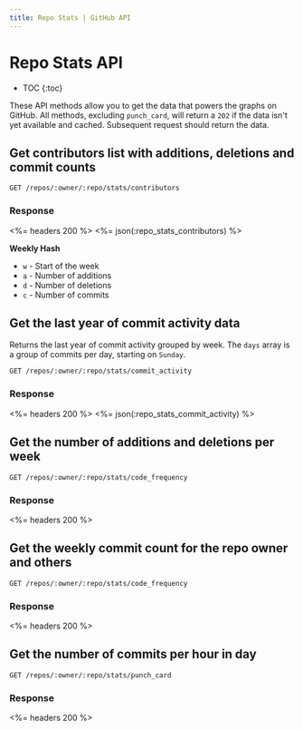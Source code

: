 ```yaml
---
title: Repo Stats | GitHub API
---
```


# Repo Stats API

* TOC
{:toc}

These API methods allow you to get the data that powers the graphs on GitHub.  All
methods, excluding `punch_card`, will return a `202` if the data isn't yet available
and cached.  Subsequent request should return the data.

## Get contributors list with additions, deletions and commit counts

    GET /repos/:owner/:repo/stats/contributors

### Response

<%= headers 200 %>
<%= json(:repo_stats_contributors) %>


**Weekly Hash**

* `w` - Start of the week
* `a` - Number of additions
* `d` - Number of deletions
* `c` - Number of commits


## Get the last year of commit activity data

Returns the last year of commit activity grouped by week.  The `days` array
is a group of commits per day, starting on `Sunday`.

    GET /repos/:owner/:repo/stats/commit_activity

### Response

<%= headers 200 %>
<%= json(:repo_stats_commit_activity) %>

## Get the number of additions and deletions per week

    GET /repos/:owner/:repo/stats/code_frequency

### Response

<%= headers 200 %>

## Get the weekly commit count for the repo owner and others

    GET /repos/:owner/:repo/stats/code_frequency

### Response

<%= headers 200 %>

## Get the number of commits per hour in day

    GET /repos/:owner/:repo/stats/punch_card

### Response

<%= headers 200 %>